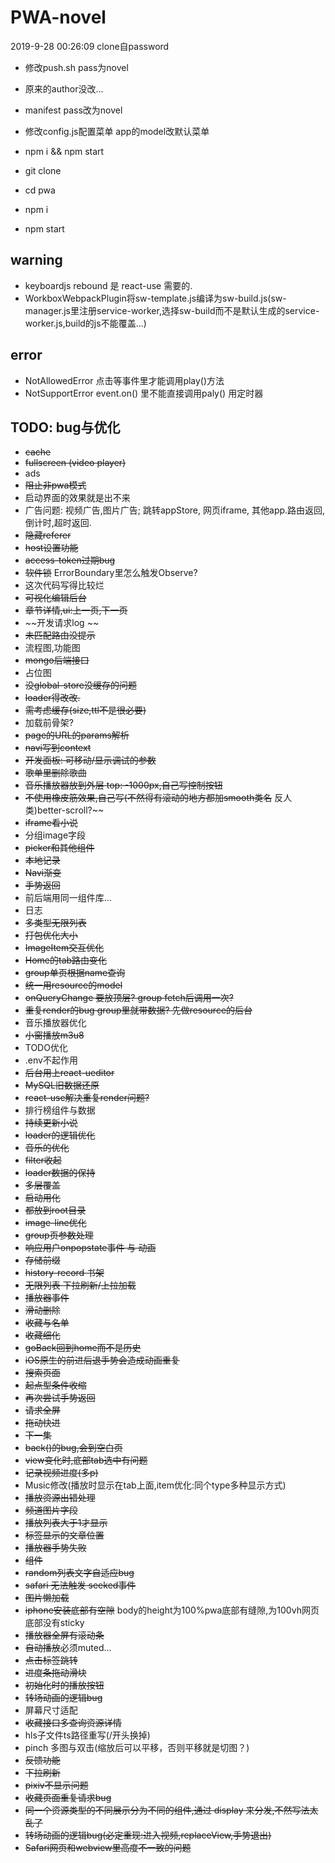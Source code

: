 # PWA-novel

2019-9-28 00:26:09 clone自password

- 修改push.sh pass为novel
- 原来的author没改...
- manifest pass改为novel
- 修改config.js配置菜单 app的model改默认菜单
- npm i && npm start

- git clone
- cd pwa
- npm i
- npm start

## warning

- keyboardjs rebound 是 react-use 需要的.
- WorkboxWebpackPlugin将sw-template.js编译为sw-build.js(sw-manager.js里注册service-worker,选择sw-build而不是默认生成的service-worker.js,build的js不能覆盖...)

## error

- NotAllowedError 点击等事件里才能调用play()方法
- NotSupportError event.on() 里不能直接调用paly() 用定时器

## TODO: bug与优化

- ~~cache~~
- ~~fullscreen (video player)~~
- ads
- ~~阻止非pwa模式~~
- 启动界面的效果就是出不来
- 广告问题: 视频广告,图片广告; 跳转appStore, 网页iframe, 其他app.路由返回,倒计时,超时返回.
- ~~隐藏referer~~
- ~~host设置功能~~
- ~~access-token过期bug~~
- ~~软件锁~~ ErrorBoundary里怎么触发Observe?
- 这次代码写得比较烂
- ~~可视化编辑后台~~
- ~~章节详情,ui:上一页,下一页~~
- ~~开发请求log ~~
- ~~未匹配路由没提示~~
- 流程图,功能图
- ~~mongo后端接口~~
- 占位图
- ~~没global-store没缓存的问题~~
- ~~loader得改改.~~
- ~~需考虑缓存(size,ttl不是很必要)~~
- 加载前骨架?
- ~~page的URL的params解析~~
- ~~navi写到context~~
- ~~开发面板: 可移动/显示调试的参数~~
- ~~歌单里删除歌曲~~
- ~~音乐播放器放到外层 top: -1000px,自己写控制按钮~~
- ~~不使用橡皮筋效果,自己写(不然得有滚动的地方都加smooth类名~~ 反人类)better-scroll?~~
- ~~iframe看小说~~
- 分组image字段
- ~~picker和其他组件~~
- ~~本地记录~~
- ~~Navi渐变~~
- ~~手势返回~~
- 前后端用同一组件库...
- 日志
- ~~多类型无限列表~~
- ~~打包优化大小~~
- ~~ImageItem交互优化~~
- ~~Home的tab路由变化~~
- ~~group单页根据name查询~~
- ~~统一用resource的model~~
- ~~onQueryChange 要放顶层? group fetch后调用一次?~~
- ~~重复render的bug group里就带数据? 先做resource的后台~~
- 音乐播放器优化
- ~~小窗播放m3u8~~
- TODO优化
- .env不起作用
- ~~后台用上react-ueditor~~
- ~~MySQL旧数据还原~~
- ~~react-use解决重复render问题?~~
- 排行榜组件与数据
- ~~持续更新小说~~
- ~~loader的逻辑优化~~
- ~~音乐的优化~~
- ~~filter收起~~
- ~~loader数据的保持~~
- ~~多层覆盖~~
- ~~启动用化~~
- ~~都放到root目录~~
- ~~image-line优化~~
- ~~group页参数处理~~
- ~~响应用户onpopstate事件 与 动画~~
- ~~存储前缀~~
- ~~history-record 书架~~
- ~~无限列表 下拉刷新/上拉加载~~
- ~~播放器事件~~
- ~~滑动删除~~
- ~~收藏与名单~~
- ~~收藏细化~~
- ~~goBack回到home而不是历史~~
- ~~iOS原生的前进后退手势会造成动画重复~~
- ~~搜索页面~~
- ~~起点型条件收缩~~
- ~~再次尝试手势返回~~
- ~~请求全屏~~
- ~~拖动快进~~
- ~~下一集~~
- ~~back()的bug,会到空白页~~
- ~~view变化时,底部tab选中有问题~~
- ~~记录视频进度(多p)~~
- Music修改(播放时显示在tab上面,item优化:同个type多种显示方式)
- ~~播放资源出错处理~~
- ~~频道图片字段~~
- ~~播放列表大于1才显示~~
- ~~标签显示的文章位置~~
- ~~播放器手势失败~~
- ~~组件~~
- ~~random列表文字自适应bug~~
- ~~safari 无法触发 seeked事件~~
- ~~图片懒加载~~
- ~~iphone安装底部有空隙~~ body的height为100%pwa底部有缝隙,为100vh网页底部没有sticky
- ~~播放器全屏有滚动条~~
- ~~自动播放~~必须muted...
- ~~点击标签跳转~~
- ~~进度条拖动滑块~~
- ~~初始化时的播放按钮~~
- ~~转场动画的逻辑bug~~
- 屏幕尺寸适配
- ~~收藏接口多查询资源详情~~
- hls子文件ts路径重写(/开头换掉)
- pinch 多图与双击(缩放后可以平移，否则平移就是切图？)
- ~~反馈功能~~
- ~~下拉刷新~~
- ~~pixiv不显示问题~~
- ~~收藏页面重复请求bug~~
- ~~同一个资源类型的不同展示分为不同的组件,通过 display 来分发,不然写法太乱了~~
- ~~转场动画的逻辑bug(必定重现:进入视频,replaceView,手势退出)~~
- ~~Safari网页和webview里高度不一致的问题~~
